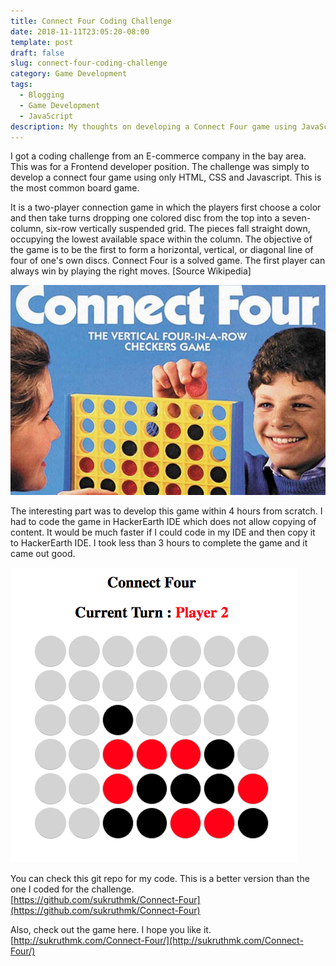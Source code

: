 ```yaml
---
title: Connect Four Coding Challenge
date: 2018-11-11T23:05:20-08:00
template: post
draft: false
slug: connect-four-coding-challenge
category: Game Development
tags:
  - Blogging
  - Game Development
  - JavaScript
description: My thoughts on developing a Connect Four game using JavaScript
---
```


I got a coding challenge from an E-commerce company in the bay area. This was for a Frontend developer position. The challenge was simply to develop a connect four game using only HTML, CSS and Javascript. This is the most common board game.

It is a two-player connection game in which the players first choose a color and then take turns dropping one colored disc from the top into a seven-column, six-row vertically suspended grid. The pieces fall straight down, occupying the lowest available space within the column. The objective of the game is to be the first to form a horizontal, vertical, or diagonal line of four of one's own discs. Connect Four is a solved game. The first player can always win by playing the right moves. [Source Wikipedia]

![Connect 4 Image](/media/connect-four-game.jpg)

The interesting part was to develop this game within 4 hours from scratch. I had to code the game in HackerEarth IDE which does not allow copying of content. It would be much faster if I could code in my IDE and then copy it to HackerEarth IDE. I took less than 3 hours to complete the game and it came out good.

![Game Screenshot](/media/sukruth-connect-four-game.png)

You can check this git repo for my code. This is a better version than the one I coded for the challenge.<br>
[https://github.com/sukruthmk/Connect-Four](https://github.com/sukruthmk/Connect-Four)

Also, check out the game here. I hope you like it.<br>
[http://sukruthmk.com/Connect-Four/](http://sukruthmk.com/Connect-Four/)
